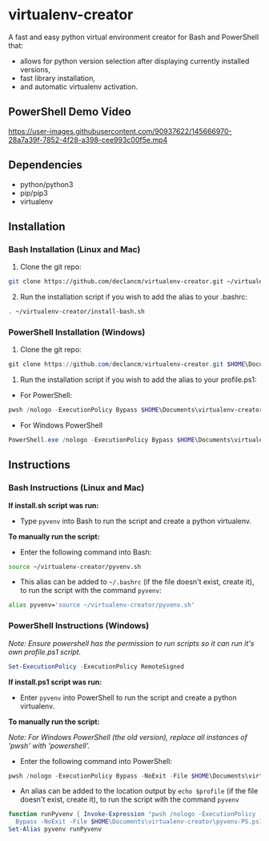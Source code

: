# virtualenv-creator

A fast and easy python virtual environment creator for Bash and PowerShell that:

- allows for python version selection after displaying currently installed versions,
- fast library installation,
- and automatic virtualenv activation.

## PowerShell Demo Video

<https://user-images.githubusercontent.com/90937622/145666970-28a7a39f-7852-4f28-a398-cee993c00f5e.mp4>

## Dependencies

- python/python3
- pip/pip3
- virtualenv

## Installation

### Bash Installation (Linux and Mac)

1. Clone the git repo:

```bash
git clone https://github.com/declancm/virtualenv-creator.git ~/virtualenv-creator
```

2. Run the installation script if you wish to add the alias to your .bashrc:

```bash
. ~/virtualenv-creator/install-bash.sh
```

### PowerShell Installation (Windows)

1. Clone the git repo:

```powershell
git clone https://github.com/declancm/virtualenv-creator.git $HOME\Documents\virtualenv-creator
```

1. Run the installation script if you wish to add the alias to your profile.ps1:

  - For PowerShell:

```powershell
pwsh /nologo -ExecutionPolicy Bypass $HOME\Documents\virtualenv-creator\install-PS.ps1
```

  - For Windows PowerShell

```powershell
PowerShell.exe /nologo -ExecutionPolicy Bypass $HOME\Documents\virtualenv-creator\install-WindowsPS.ps1
```

## Instructions

### Bash Instructions (Linux and Mac)

**If install.sh script was run:**

- Type `pyvenv` into Bash to run the script and create a python virtualenv.

**To manually run the script:**

- Enter the following command into Bash:

```bash
source ~/virtualenv-creator/pyvenv.sh
```

- This alias can be added to `~/.bashrc` (if the file doesn't exist, create it),\
  to run the script with the command `pyvenv`:

```bash
alias pyvenv='source ~/virtualenv-creator/pyvenv.sh'
```

### PowerShell Instructions (Windows)

_Note: Ensure powershell has the permission to run scripts so it can run it's\
own profile.ps1 script._

```powershell
Set-ExecutionPolicy -ExecutionPolicy RemoteSigned
```

**If install.ps1 script was run:**

- Enter `pyvenv` into PowerShell to run the script and create a python virtualenv.

**To manually run the script:**

_Note: For Windows PowerShell (the old version), replace all instances of\
'pwsh' with 'powershell'._

- Enter the following command into PowerShell:

```powershell
pwsh /nologo -ExecutionPolicy Bypass -NoExit -File $HOME\Documents\virtualenv-creator\pyvenv-PS.ps1
```

- An alias can be added to the location output by `echo $profile` (if the file\
  doesn't exist, create it), to run the script with the command `pyvenv`

```powershell
function runPyvenv { Invoke-Expression "pwsh /nologo -ExecutionPolicy `
  Bypass -NoExit -File $HOME\Documents\virtualenv-creator\pyvenv-PS.ps1" }
Set-Alias pyvenv runPyvenv
```
